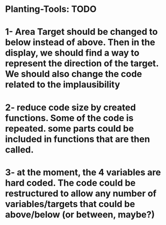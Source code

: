 # Planting-Tools: TODO
# 1- Area Target should be changed to below instead of above. Then in the display, we should find a way to represent the direction of the target. We should also change the code related to the implausibility
# 2- reduce code size by created functions. Some of the code is repeated. some parts could be included in functions that are then called.
# 3- at the moment, the 4 variables are hard coded. The code could be restructured to allow any number of variables/targets that could be above/below (or between, maybe?)
